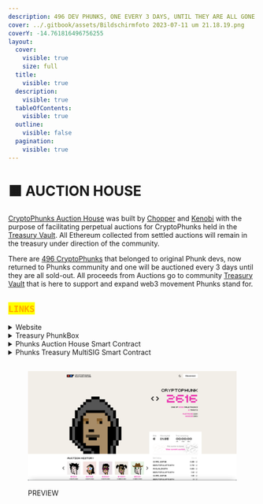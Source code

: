 ```yaml
---
description: 496 DEV PHUNKS, ONE EVERY 3 DAYS, UNTIL THEY ARE ALL GONE!
cover: ../.gitbook/assets/Bildschirmfoto 2023-07-11 um 21.18.19.png
coverY: -14.761816496756255
layout:
  cover:
    visible: true
    size: full
  title:
    visible: true
  description:
    visible: true
  tableOfContents:
    visible: true
  outline:
    visible: false
  pagination:
    visible: true
---
```


# 🟧 AUCTION HOUSE

[CryptoPhunks Auction House](https://twitter.com/PhunksAuction) was built by [Chopper](https://twitter.com/chopper\_\_dad) and [Kenobi](https://twitter.com/OG\_Kenobi\_Hello) with the purpose of facilitating perpetual auctions for CryptoPhunks held in the [Treasury Vault](https://etherscan.io/address/0x61f874551c69f0e40c9f55219107b408c989adec). All Ethereum collected from settled auctions will remain in the treasury under direction of the community.

There are [496 CryptoPhunks](https://notlarvalabs.com/cryptophunks/phunkbox?address=0x61f874551c69f0E40c9f55219107B408C989aDEc) that belonged to original Phunk devs, now returned to Phunks community and one will be auctioned every 3 days until they are all sold-out. All proceeds from Auctions go to community [Treasury Vault](https://etherscan.io/address/0x61f874551c69f0e40c9f55219107b408c989adec) that is here to support and expand web3 movement Phunks stand for.

## <mark style="color:orange;">`LINKS`</mark>

<details>

<summary>Website</summary>

[https://phunks.auction](https://phunks.auction/)

</details>

<details>

<summary>Treasury PhunkBox</summary>

[https://notlarvalabs.com/cryptophunks/phunkbox?address=0x61f874551c69f0E40c9f55219107B408C989aDEc](https://notlarvalabs.com/cryptophunks/phunkbox?address=0x61f874551c69f0E40c9f55219107B408C989aDEc)

</details>

<details>

<summary>Phunks Auction House Smart Contract</summary>

[https://etherscan.io/address/0x0E7f7d8007C0FCcAc2a813a25f205b9030697856](https://etherscan.io/address/0x0E7f7d8007C0FCcAc2a813a25f205b9030697856)

</details>

<details>

<summary>Phunks Treasury MultiSIG Smart Contract</summary>

[https://etherscan.io/address/0x61f874551c69f0e40c9f55219107b408c989adec](https://etherscan.io/address/0x61f874551c69f0e40c9f55219107b408c989adec)

</details>

##

<figure><img src="../.gitbook/assets/Bildschirmfoto 2022-10-02 um 00.54.34.png" alt=""><figcaption><p>PREVIEW</p></figcaption></figure>

